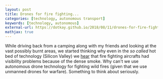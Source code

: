 ```yaml
---
layout: post
title: Drones for fire fighting...
categories: [technology, autonomous transport]
keywords: [technology, autonomous]
external-url: https://dotkay.github.io/2018/08/11/drones-for-fire-fighting
mathjax: true
---
```


While driving back from a camping along with my friends and looking at the vast possibly burnt areas, we started thinking why even in the _so called_ hot bed of technology (Silicon Valley) we [hear](https://www.mercurynews.com/2018/07/30/why-planes-cant-fight-shastas-deadly-carr-fire/) that fire fighting aircrafts had visibility problems because of the dense smoke. Why can't we use autonomous drone technology for fighting wild fires (given that we use unmanned drones for warfare). Something to think about seriously.